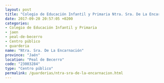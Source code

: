 ```yaml
---
layout: post
title: "Colegio de Educación Infantil y Primaria Ntra. Sra. De La Encarnación"
date: 2017-09-20 20:57:05 +0200
categories:
- Colegio de Educación Infantil y Primaria
- jaen
- peal-de-becerro
- Centro público
- guarderia
name: "Ntra. Sra. De La Encarnación"
province: "Jaén"
location: "Peal de Becerro"
code: "23003284"
type: "Centro público"
permalink: /guarderias/ntra-sra-de-la-encarnacion.html
---
```

